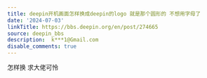 ```yaml
---
title: deepin开机画面怎样换成deepin的logo 就是那个圆形的 不想用字母了
date: '2024-07-03'
linkTitle: https://bbs.deepin.org/en/post/274665
source: deepin_bbs
description:  k***1@Gmail.com 
disable_comments: true
---
```

怎样换 求大佬可怜
